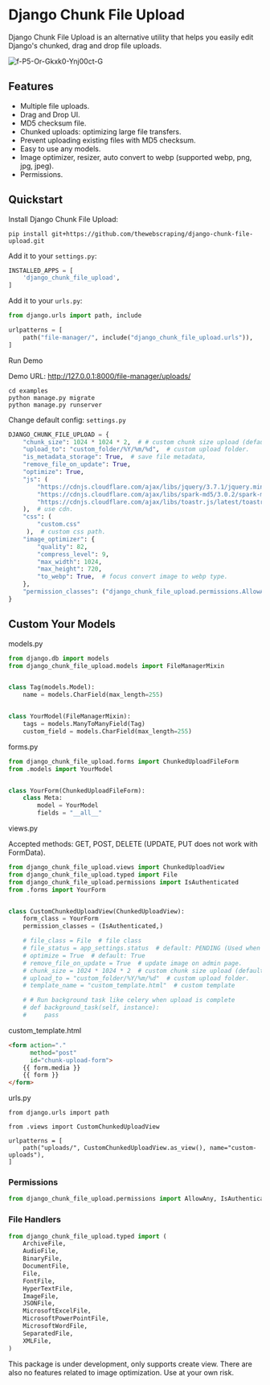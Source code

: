 # Django Chunk File Upload

Django Chunk File Upload is an alternative utility that helps you easily edit Django's chunked, drag and drop file uploads.

<img src="https://i.ibb.co/9y2SgmS/f-P5-Or-Gkxk0-Ynj00ct-G.webp" alt="f-P5-Or-Gkxk0-Ynj00ct-G">

Features
----------
- Multiple file uploads.
- Drag and Drop UI.
- MD5 checksum file.
- Chunked uploads: optimizing large file transfers.
- Prevent uploading existing files with MD5 checksum.
- Easy to use any models.
- Image optimizer, resizer, auto convert to webp (supported webp, png, jpg, jpeg).
- Permissions.


Quickstart
----------

Install Django Chunk File Upload:
```shell
pip install git+https://github.com/thewebscraping/django-chunk-file-upload.git
```


Add it to your `settings.py`:

```python
INSTALLED_APPS = [
    'django_chunk_file_upload',
]
```

Add it to your `urls.py`:


```python
from django.urls import path, include

urlpatterns = [
    path("file-manager/", include("django_chunk_file_upload.urls")),
]
```

Run Demo

Demo URL: http://127.0.0.1:8000/file-manager/uploads/
```shell
cd examples
python manage.py migrate
python manage.py runserver
```

Change default config: `settings.py`

```python
DJANGO_CHUNK_FILE_UPLOAD = {
    "chunk_size": 1024 * 1024 * 2,  # # custom chunk size upload (default: 2MB).
    "upload_to": "custom_folder/%Y/%m/%d",  # custom upload folder.
    "is_metadata_storage": True,  # save file metadata,
    "remove_file_on_update": True,
    "optimize": True,
    "js": (
        "https://cdnjs.cloudflare.com/ajax/libs/jquery/3.7.1/jquery.min.js",
        "https://cdnjs.cloudflare.com/ajax/libs/spark-md5/3.0.2/spark-md5.min.js",
        "https://cdnjs.cloudflare.com/ajax/libs/toastr.js/latest/toastr.min.js",
    ),  # use cdn.
    "css": (
        "custom.css"
     ),  # custom css path.
    "image_optimizer": {
        "quality": 82,
        "compress_level": 9,
        "max_width": 1024,
        "max_height": 720,
        "to_webp": True,  # focus convert image to webp type.
    },
    "permission_classes": ("django_chunk_file_upload.permissions.AllowAny",)  # default: IsAuthenticated
}

```

Custom Your Models
----------

models.py

```python
from django.db import models
from django_chunk_file_upload.models import FileManagerMixin


class Tag(models.Model):
    name = models.CharField(max_length=255)


class YourModel(FileManagerMixin):
    tags = models.ManyToManyField(Tag)
    custom_field = models.CharField(max_length=255)

```

forms.py

```python
from django_chunk_file_upload.forms import ChunkedUploadFileForm
from .models import YourModel


class YourForm(ChunkedUploadFileForm):
    class Meta:
        model = YourModel
        fields = "__all__"
```

views.py

Accepted methods: GET, POST, DELETE (UPDATE, PUT does not work with FormData).
```python
from django_chunk_file_upload.views import ChunkedUploadView
from django_chunk_file_upload.typed import File
from django_chunk_file_upload.permissions import IsAuthenticated
from .forms import YourForm


class CustomChunkedUploadView(ChunkedUploadView):
    form_class = YourForm
    permission_classes = (IsAuthenticated,)

    # file_class = File  # file class
    # file_status = app_settings.status  # default: PENDING (Used when using background task, you can change it to COMPLETED.)
    # optimize = True  # default: True
    # remove_file_on_update = True  # update image on admin page.
    # chunk_size = 1024 * 1024 * 2  # custom chunk size upload (default: 2MB).
    # upload_to = "custom_folder/%Y/%m/%d"  # custom upload folder.
    # template_name = "custom_template.html"  # custom template

    # # Run background task like celery when upload is complete
    # def background_task(self, instance):
    #     pass
```

custom_template.html
```html
<form action="."
      method="post"
      id="chunk-upload-form">
    {{ form.media }}
    {{ form }}
</form>
```

urls.py

```pyhon
from django.urls import path

from .views import CustomChunkedUploadView

urlpatterns = [
    path("uploads/", CustomChunkedUploadView.as_view(), name="custom-uploads"),
]
```

### Permissions
```python
from django_chunk_file_upload.permissions import AllowAny, IsAuthenticated, IsAdminUser, IsSuperUser
```

### File Handlers
```python
from django_chunk_file_upload.typed import (
    ArchiveFile,
    AudioFile,
    BinaryFile,
    DocumentFile,
    File,
    FontFile,
    HyperTextFile,
    ImageFile,
    JSONFile,
    MicrosoftExcelFile,
    MicrosoftPowerPointFile,
    MicrosoftWordFile,
    SeparatedFile,
    XMLFile,
)
```

This package is under development, only supports create view. There are also no features related to image optimization. Use at your own risk.
